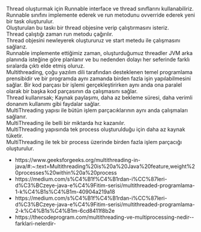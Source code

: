 Thread oluşturmak için Runnable interface ve thread sınıflarını kullanabiliriz.<br/>
Runnable sınıfını implemente ederek ve run metodunu ovverride ederek yeni bir task oluşturulur.<br/> Oluşturulan bu taskı
bir thread objesine verip çalıştırmasını isteriz.<br/>
Thread çalıştığı zaman run metodu çağırılır.<br/>
Thread objesini newleyerek oluştururuz ve start metedu ile çalışmasını sağlarız.<br/>
Runnable implemente ettiğimiz zaman, oluşturduğumuz threadler JVM arka planında isteğine göre planlanır ve bu nedenden dolayı
her seferinde farklı sıralarda çıktı elde etmiş oluruz.<br/>
Multithreading, çoğu yazılım dili tarafından desteklenen temel programlama prensibidir ve bir programda aynı zamanda birden fazla işin yapılabilmesini sağlar. Bir kod parçası bir işlemi gerçekleştirirken aynı anda ona paralel olarak bir başka kod parçasının da çalışmasını sağlar.<br/>
Thread kullanırsak; Kaynak paylaşımı, daha az bekleme süresi, daha verimli donanım kullanımı gibi faydalar sağlar.<br/>
MultiThreading yapısı ile bütün işlem parçacıklarının aynı anda çalışmaları sağlanır.<br/>
MultiThreading ile belli bir miktarda hız kazanılır.<br/>
MultiThreading yapısında tek process oluşturulduğu için daha az kaynak tüketir.<br/>
MultiThreading ile tek bir process üzerinde birden fazla işlem parçacığı oluşturulur.<br/>

<ul>
  <li>https://www.geeksforgeeks.org/multithreading-in-java/#:~:text=Multithreading%20is%20a%20Java%20feature,weight%20processes%20within%20a%20process
</li>
  <li>https://medium.com/s%C4%B1f%C4%B1rdan-i%CC%87leri-d%C3%BCzeye-java-e%C4%9Fitim-serisi/multithreaded-programlama-1-k%C4%B1s%C4%B1m-40904a219a18
</li>
  <li>https://medium.com/s%C4%B1f%C4%B1rdan-i%CC%87leri-d%C3%BCzeye-java-e%C4%9Fitim-serisi/multithreaded-programlama-2-k%C4%B1s%C4%B1m-6cd8411f8b2e
</li>
  <li>https://thecodeprogram.com/multithreading-ve-multiprocessing-nedir--farklari-nelerdir-
</li>
</ul>
